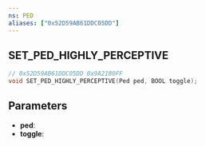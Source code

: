```yaml
---
ns: PED
aliases: ["0x52D59AB61DDC05DD"]
---
```

## SET_PED_HIGHLY_PERCEPTIVE

```c
// 0x52D59AB61DDC05DD 0x9A2180FF
void SET_PED_HIGHLY_PERCEPTIVE(Ped ped, BOOL toggle);
```

## Parameters
* **ped**:
* **toggle**:

